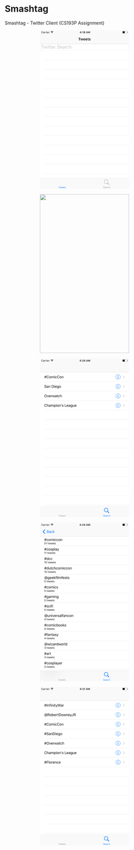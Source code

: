 # Smashtag
Smashtag - Twitter Client (CS193P Assignment)


<p align="center">
  <img width="281.25" height="500" src="https://github.com/mahkeeoh/Smashtag/blob/master/Smashtag/Assets.xcassets/Simulator%20Screen%20Shot%20-%20iPhone%207%20Plus%20-%202018-04-13%20at%2000.18.33.imageset/Simulator%20Screen%20Shot%20-%20iPhone%207%20Plus%20-%202018-04-13%20at%2000.18.33.png">
</p>

<p align="center">
  <img width="281.25" height="500" src="Smashtag/Smashtag/Assets.xcassets/Simulator Screen Shot - iPhone 7 Plus - 2018-04-13 at 00.22.30.imageset/Simulator Screen Shot - iPhone 7 Plus - 2018-04-13 at 00.22.30.png">
</p>

<p align="center">
  <img width="281.25" height="500" src="https://github.com/mahkeeoh/Smashtag/blob/master/Smashtag/Assets.xcassets/Simulator%20Screen%20Shot%20-%20iPhone%207%20Plus%20-%202018-04-13%20at%2000.24.04.imageset/Simulator%20Screen%20Shot%20-%20iPhone%207%20Plus%20-%202018-04-13%20at%2000.24.04.png">
</p>

<p align="center">
  <img width="281.25" height="500" src="https://github.com/mahkeeoh/Smashtag/blob/master/Smashtag/Assets.xcassets/Simulator%20Screen%20Shot%20-%20iPhone%207%20Plus%20-%202018-04-13%20at%2000.24.17.imageset/Simulator%20Screen%20Shot%20-%20iPhone%207%20Plus%20-%202018-04-13%20at%2000.24.17.png">
</p>

<p align="center">
  <img width="281.25" height="500" src="https://github.com/mahkeeoh/Smashtag/blob/master/Smashtag/Assets.xcassets/Simulator%20Screen%20Shot%20-%20iPhone%207%20Plus%20-%202018-04-13%20at%2000.31.23.imageset/Simulator%20Screen%20Shot%20-%20iPhone%207%20Plus%20-%202018-04-13%20at%2000.31.23.png">
</p>


